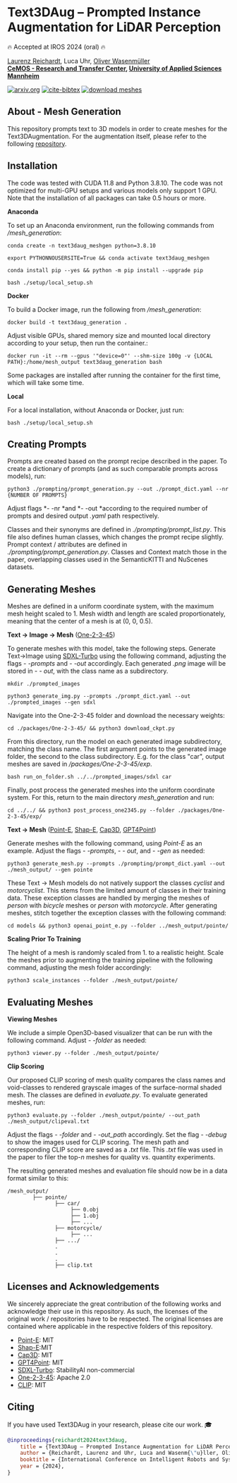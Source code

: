 # Text3DAug – Prompted Instance Augmentation for LiDAR Perception
:fire: Accepted at IROS 2024 (oral) :fire:

[Laurenz Reichardt](https://scholar.google.com/citations?user=cBhzz5kAAAAJ&hl=en), Luca Uhr, [Oliver Wasenmüller](https://scholar.google.de/citations?user=GkHxKY8AAAAJ&hl=de) \
**[CeMOS - Research and Transfer Center](https://www.cemos.hs-mannheim.de/ "CeMOS - Research and Transfer Center"), [University of Applied Sciences Mannheim](https://www.english.hs-mannheim.de/the-university.html "University of Applied Sciences Mannheim")**

[![arxiv.org](https://img.shields.io/badge/cs.CV-arXiv%3A0000.0000-B31B1B.svg)](https://arxiv.org/)
[![cite-bibtex](https://img.shields.io/badge/Cite-BibTeX-1f425f.svg)](#citing)
[![download meshes](https://img.shields.io/badge/Download-Meshes-b3a017.svg)](https://shields.io/)

## About - Mesh Generation
This repository prompts text to 3D models in order to create meshes for the Text3DAugmentation.
For the augmentation itself, please refer to the following [repository](https://github.com/CeMOS-IS/Text3DAug-Augmentation).

## Installation
The code was tested with CUDA 11.8 and Python 3.8.10. The code was not optimized for multi-GPU setups and various models only support 1 GPU.
Note that the installation of all packages can take 0.5 hours or more.

**Anaconda**

To set up an Anaconda environment, run the following commands from */mesh_generation*:
```
conda create -n text3daug_meshgen python=3.8.10
```
```
export PYTHONNOUSERSITE=True && conda activate text3daug_meshgen
```
```
conda install pip --yes && python -m pip install --upgrade pip
```
```
bash ./setup/local_setup.sh
```

**Docker**

To build a Docker image, run the following from */mesh_generation*:
```
docker build -t text3daug_generation .
```

Adjust visible GPUs, shared memory size and mounted local directory according to your setup, then run the container.:
```
docker run -it --rm --gpus '"device=0"' --shm-size 100g -v {LOCAL PATH}:/home/mesh_output text3daug_generation bash
```
Some packages are installed after running the container for the first time, which will take some time.

**Local**

For a local installation, without Anaconda or Docker, just run:
```
bash ./setup/local_setup.sh
```

## Creating Prompts
Prompts are created based on the prompt recipe described in the paper. To create a dictionary of prompts (and as such comparable prompts across models), run:
```
python3 ./prompting/prompt_generation.py --out ./prompt_dict.yaml --nr {NUMBER OF PROMPTS}
```
Adjust flags *- -nr *and *- -out *according to the required number of prompts and desired output *.yaml* path respectively.

Classes and their synonyms are defined in *./prompting/prompt_list.py*. This file also defines human classes, which changes the prompt recipe slightly. Prompt context / attributes are defined in *./prompting/prompt_generation.py*.
Classes and Context match those in the paper, overlapping classes used in the SemanticKITTI and NuScenes datasets.

## Generating Meshes
Meshes are defined in a uniform coordinate system, with the maximum mesh height scaled to 1. Mesh width and length are scaled proportionately, meaning that the center of a mesh is at (0, 0, 0.5).


**Text &rarr; Image &rarr; Mesh** ([One-2-3-45](https://one-2-3-45.github.io/))

To generate meshes with this model, take the following steps.
Generate Text->Image using [SDXL-Turbo](https://huggingface.co/stabilityai/sdxl-turbo) using the following command, adjusting the flags *- -prompts* and *- -out* accordingly. Each generated *.png* image will be stored in *- - out*, with the class name as a subdirectory.
```
mkdir ./prompted_images
```
```
python3 generate_img.py --prompts ./prompt_dict.yaml --out ./prompted_images --gen sdxl
```

Navigate into the One-2-3-45 folder and download the necessary weights:
```
cd ./packages/One-2-3-45/ && python3 download_ckpt.py
```

From this directory, run the model on each generated image subdirectory, matching the class name. The first argument points to the generated image folder, the second to the class subdirectory. E.g. for the class "car", output meshes are saved in */packages/One-2-3-45/exp*.
```
bash run_on_folder.sh ../../prompted_images/sdxl car
```

Finally, post process the generated meshes into the uniform coordinate system. For this, return to the main directory *mesh_generation* and run:
```
cd ../../ && python3 post_process_one2345.py --folder ./packages/One-2-3-45/exp/
```


**Text &rarr; Mesh** ([Point-E](https://github.com/openai/point-e), [Shap-E](https://github.com/openai/shap-e), [Cap3D](https://github.com/crockwell/Cap3D), [GPT4Point](https://github.com/Pointcept/GPT4Point))

Generate meshes with the following command, using *Point-E* as an example. Adjust the flags *- -prompts*, *- - out*, and *- -gen* as needed:
```
python3 generate_mesh.py --prompts ./prompting/prompt_dict.yaml --out ./mesh_output/ --gen pointe
```

These Text &rarr; Mesh models do not natively support the classes *cyclist* and *motorcyclist*. This stems from the limited amount of classes in their training data. These exception classes are handled by merging the meshes of *person* with *bicycle* meshes or *person* with *motorcycle*. After generating meshes, stitch together the exception classes with the following command:
```
cd models && python3 openai_point_e.py --folder ../mesh_output/pointe/
```


**Scaling Prior To Training**

The height of a mesh is randomly scaled from 1. to a realistic height. Scale the meshes prior to augmenting the training pipeline with the following command, adjusting the mesh folder accordingly:
```
python3 scale_instances --folder ./mesh_output/pointe/
```

## Evaluating Meshes
**Viewing Meshes**

We include a simple Open3D-based visualizer that can be run with the following command. Adjust *- -folder* as needed:
```
python3 viewer.py --folder ./mesh_output/pointe/
```


**Clip Scoring**

Our proposed CLIP scoring of mesh quality compares the class names and void-classes to rendered grayscale images of the surface-normal shaded mesh. The classes are defined in *evaluate.py*. To evaluate generated meshes, run:
```
python3 evaluate.py --folder ./mesh_output/pointe/ --out_path ./mesh_output/clipeval.txt
```
Adjust the flags *- -folder* and *- -out_path* accordingly. Set the flag *- -debug* to show the images used for CLIP scoring. The mesh path and corresponding CLIP score are saved as a *.txt* file. This *.txt* file was used in the paper to filer the top-*n* meshes for quality vs. quantity experiments.

The resulting generated meshes and evaluation file should now be in a data format similar to this:
```
/mesh_output/
        ├── pointe/
               ├── car/
                    ├── 0.obj
                    ├── 1.obj
                    ├── ...
               ├── motorcycle/
                    ├── ...
               ├── .../
               .
               .
               .
               ├── clip.txt
```

## Licenses and Acknowledgements
We sincerely appreciate the great contribution of the following works and acknowledge their use in this repository. As such, the licenses of the original work / repositories have to be respected. The original licenses are contained where applicable in the respective folders of this repository.
- [Point-E](https://github.com/openai/point-e): MIT
- [Shap-E](https://github.com/openai/shap-e):MIT
- [Cap3D](https://github.com/crockwell/Cap3D): MIT
- [GPT4Point](https://github.com/Pointcept/GPT4Point): MIT
- [SDXL-Turbo](https://huggingface.co/stabilityai/sdxl-turbo): StabilityAI non-commercial
- [One-2-3-45](https://one-2-3-45.github.io/): Apache 2.0
- [CLIP](https://github.com/openai/CLIP): MIT

## Citing
If you have used Text3DAug in your research, please cite our work. :mortar_board: 
```bibtex
@inproceedings{reichardt2024text3daug,
    title = {Text3DAug – Prompted Instance Augmentation for LiDAR Perception},
    author = {Reichardt, Laurenz and Uhr, Luca and Wasenm{\"u}ller, Oliver},
    booktitle = {International Conference on Intelligent Robots and Systems (IROS)},
    year = {2024},
}
```
